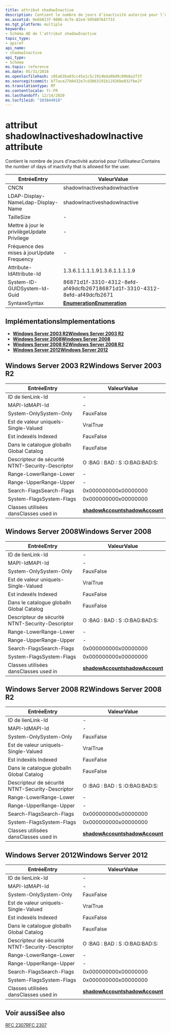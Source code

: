 ```yaml
---
title: attribut shadowInactive
description: Contient le nombre de jours d’inactivité autorisé pour l’utilisateur.
ms.assetid: 0e6b023f-9806-4c7e-82e4-505807647733
ms.tgt_platform: multiple
keywords:
- Schéma AD de l’attribut shadowInactive
topic_type:
- apiref
api_name:
- shadowInactive
api_type:
- Schema
ms.topic: reference
ms.date: 05/31/2018
ms.openlocfilehash: c05a63ba03cc45e1c5c1914bda98d9c09b8a2f3f
ms.sourcegitcommit: b77ace27b0432e7cd3863191b11926be032fbe2f
ms.translationtype: MT
ms.contentlocale: fr-FR
ms.lasthandoff: 12/14/2020
ms.locfileid: "103844918"
---
```

# <a name="shadowinactive-attribute"></a><span data-ttu-id="73d74-104">attribut shadowInactive</span><span class="sxs-lookup"><span data-stu-id="73d74-104">shadowInactive attribute</span></span>

<span data-ttu-id="73d74-105">Contient le nombre de jours d’inactivité autorisé pour l’utilisateur.</span><span class="sxs-lookup"><span data-stu-id="73d74-105">Contains the number of days of inactivity that is allowed for the user.</span></span>



| <span data-ttu-id="73d74-106">Entrée</span><span class="sxs-lookup"><span data-stu-id="73d74-106">Entry</span></span> | <span data-ttu-id="73d74-107">Valeur</span><span class="sxs-lookup"><span data-stu-id="73d74-107">Value</span></span> |
|-------------------|--------------------------------------|
| <span data-ttu-id="73d74-108">CN</span><span class="sxs-lookup"><span data-stu-id="73d74-108">CN</span></span>                | <span data-ttu-id="73d74-109">shadowInactive</span><span class="sxs-lookup"><span data-stu-id="73d74-109">shadowInactive</span></span>                       |
| <span data-ttu-id="73d74-110">LDAP-Display-Name</span><span class="sxs-lookup"><span data-stu-id="73d74-110">Ldap-Display-Name</span></span> | <span data-ttu-id="73d74-111">shadowInactive</span><span class="sxs-lookup"><span data-stu-id="73d74-111">shadowInactive</span></span>                       |
| <span data-ttu-id="73d74-112">Taille</span><span class="sxs-lookup"><span data-stu-id="73d74-112">Size</span></span>              | \-                                   |
| <span data-ttu-id="73d74-113">Mettre à jour le privilège</span><span class="sxs-lookup"><span data-stu-id="73d74-113">Update Privilege</span></span>  | \-                                   |
| <span data-ttu-id="73d74-114">Fréquence des mises à jour</span><span class="sxs-lookup"><span data-stu-id="73d74-114">Update Frequency</span></span>  | \-                                   |
| <span data-ttu-id="73d74-115">Attribute-Id</span><span class="sxs-lookup"><span data-stu-id="73d74-115">Attribute-Id</span></span>      | <span data-ttu-id="73d74-116">1.3.6.1.1.1.1.9</span><span class="sxs-lookup"><span data-stu-id="73d74-116">1.3.6.1.1.1.1.9</span></span>                      |
| <span data-ttu-id="73d74-117">System-ID-GUID</span><span class="sxs-lookup"><span data-stu-id="73d74-117">System-Id-Guid</span></span>    | <span data-ttu-id="73d74-118">86871d1f-3310-4312-8efd-af49dcfb2671</span><span class="sxs-lookup"><span data-stu-id="73d74-118">86871d1f-3310-4312-8efd-af49dcfb2671</span></span> |
| <span data-ttu-id="73d74-119">Syntaxe</span><span class="sxs-lookup"><span data-stu-id="73d74-119">Syntax</span></span>            | [<span data-ttu-id="73d74-120">**Enumeration**</span><span class="sxs-lookup"><span data-stu-id="73d74-120">**Enumeration**</span></span>](s-enumeration.md) |



## <a name="implementations"></a><span data-ttu-id="73d74-121">Implémentations</span><span class="sxs-lookup"><span data-stu-id="73d74-121">Implementations</span></span>

-   [<span data-ttu-id="73d74-122">**Windows Server 2003 R2**</span><span class="sxs-lookup"><span data-stu-id="73d74-122">**Windows Server 2003 R2**</span></span>](#windows-server-2003-r2)
-   [<span data-ttu-id="73d74-123">**Windows Server 2008**</span><span class="sxs-lookup"><span data-stu-id="73d74-123">**Windows Server 2008**</span></span>](#windows-server-2008)
-   [<span data-ttu-id="73d74-124">**Windows Server 2008 R2**</span><span class="sxs-lookup"><span data-stu-id="73d74-124">**Windows Server 2008 R2**</span></span>](#windows-server-2008-r2)
-   [<span data-ttu-id="73d74-125">**Windows Server 2012**</span><span class="sxs-lookup"><span data-stu-id="73d74-125">**Windows Server 2012**</span></span>](#windows-server-2012)

## <a name="windows-server-2003-r2"></a><span data-ttu-id="73d74-126">Windows Server 2003 R2</span><span class="sxs-lookup"><span data-stu-id="73d74-126">Windows Server 2003 R2</span></span>



| <span data-ttu-id="73d74-127">Entrée</span><span class="sxs-lookup"><span data-stu-id="73d74-127">Entry</span></span> | <span data-ttu-id="73d74-128">Valeur</span><span class="sxs-lookup"><span data-stu-id="73d74-128">Value</span></span> |
|------------------------|-----------------------------------------------------|
| <span data-ttu-id="73d74-129">ID de lien</span><span class="sxs-lookup"><span data-stu-id="73d74-129">Link-Id</span></span>                | \-                                                  |
| <span data-ttu-id="73d74-130">MAPI-Id</span><span class="sxs-lookup"><span data-stu-id="73d74-130">MAPI-Id</span></span>                | \-                                                  |
| <span data-ttu-id="73d74-131">System-Only</span><span class="sxs-lookup"><span data-stu-id="73d74-131">System-Only</span></span>            | <span data-ttu-id="73d74-132">Faux</span><span class="sxs-lookup"><span data-stu-id="73d74-132">False</span></span>                                               |
| <span data-ttu-id="73d74-133">Est de valeur unique</span><span class="sxs-lookup"><span data-stu-id="73d74-133">Is-Single-Valued</span></span>       | <span data-ttu-id="73d74-134">Vrai</span><span class="sxs-lookup"><span data-stu-id="73d74-134">True</span></span>                                                |
| <span data-ttu-id="73d74-135">Est indexé</span><span class="sxs-lookup"><span data-stu-id="73d74-135">Is Indexed</span></span>             | <span data-ttu-id="73d74-136">Faux</span><span class="sxs-lookup"><span data-stu-id="73d74-136">False</span></span>                                               |
| <span data-ttu-id="73d74-137">Dans le catalogue global</span><span class="sxs-lookup"><span data-stu-id="73d74-137">In Global Catalog</span></span>      | <span data-ttu-id="73d74-138">Faux</span><span class="sxs-lookup"><span data-stu-id="73d74-138">False</span></span>                                               |
| <span data-ttu-id="73d74-139">Descripteur de sécurité NT</span><span class="sxs-lookup"><span data-stu-id="73d74-139">NT-Security-Descriptor</span></span> | <span data-ttu-id="73d74-140">O :BAG : BAD : S :</span><span class="sxs-lookup"><span data-stu-id="73d74-140">O:BAG:BAD:S:</span></span>                                        |
| <span data-ttu-id="73d74-141">Range-Lower</span><span class="sxs-lookup"><span data-stu-id="73d74-141">Range-Lower</span></span>            | \-                                                  |
| <span data-ttu-id="73d74-142">Range-Upper</span><span class="sxs-lookup"><span data-stu-id="73d74-142">Range-Upper</span></span>            | \-                                                  |
| <span data-ttu-id="73d74-143">Search-Flags</span><span class="sxs-lookup"><span data-stu-id="73d74-143">Search-Flags</span></span>           | <span data-ttu-id="73d74-144">0x00000000</span><span class="sxs-lookup"><span data-stu-id="73d74-144">0x00000000</span></span>                                          |
| <span data-ttu-id="73d74-145">System-Flags</span><span class="sxs-lookup"><span data-stu-id="73d74-145">System-Flags</span></span>           | <span data-ttu-id="73d74-146">0x00000000</span><span class="sxs-lookup"><span data-stu-id="73d74-146">0x00000000</span></span>                                          |
| <span data-ttu-id="73d74-147">Classes utilisées dans</span><span class="sxs-lookup"><span data-stu-id="73d74-147">Classes used in</span></span>        | [<span data-ttu-id="73d74-148">**shadowAccount**</span><span class="sxs-lookup"><span data-stu-id="73d74-148">**shadowAccount**</span></span>](c-shadowaccount.md)<br/> |



## <a name="windows-server-2008"></a><span data-ttu-id="73d74-149">Windows Server 2008</span><span class="sxs-lookup"><span data-stu-id="73d74-149">Windows Server 2008</span></span>



| <span data-ttu-id="73d74-150">Entrée</span><span class="sxs-lookup"><span data-stu-id="73d74-150">Entry</span></span> | <span data-ttu-id="73d74-151">Valeur</span><span class="sxs-lookup"><span data-stu-id="73d74-151">Value</span></span> |
|------------------------|-----------------------------------------------------|
| <span data-ttu-id="73d74-152">ID de lien</span><span class="sxs-lookup"><span data-stu-id="73d74-152">Link-Id</span></span>                | \-                                                  |
| <span data-ttu-id="73d74-153">MAPI-Id</span><span class="sxs-lookup"><span data-stu-id="73d74-153">MAPI-Id</span></span>                | \-                                                  |
| <span data-ttu-id="73d74-154">System-Only</span><span class="sxs-lookup"><span data-stu-id="73d74-154">System-Only</span></span>            | <span data-ttu-id="73d74-155">Faux</span><span class="sxs-lookup"><span data-stu-id="73d74-155">False</span></span>                                               |
| <span data-ttu-id="73d74-156">Est de valeur unique</span><span class="sxs-lookup"><span data-stu-id="73d74-156">Is-Single-Valued</span></span>       | <span data-ttu-id="73d74-157">Vrai</span><span class="sxs-lookup"><span data-stu-id="73d74-157">True</span></span>                                                |
| <span data-ttu-id="73d74-158">Est indexé</span><span class="sxs-lookup"><span data-stu-id="73d74-158">Is Indexed</span></span>             | <span data-ttu-id="73d74-159">Faux</span><span class="sxs-lookup"><span data-stu-id="73d74-159">False</span></span>                                               |
| <span data-ttu-id="73d74-160">Dans le catalogue global</span><span class="sxs-lookup"><span data-stu-id="73d74-160">In Global Catalog</span></span>      | <span data-ttu-id="73d74-161">Faux</span><span class="sxs-lookup"><span data-stu-id="73d74-161">False</span></span>                                               |
| <span data-ttu-id="73d74-162">Descripteur de sécurité NT</span><span class="sxs-lookup"><span data-stu-id="73d74-162">NT-Security-Descriptor</span></span> | <span data-ttu-id="73d74-163">O :BAG : BAD : S :</span><span class="sxs-lookup"><span data-stu-id="73d74-163">O:BAG:BAD:S:</span></span>                                        |
| <span data-ttu-id="73d74-164">Range-Lower</span><span class="sxs-lookup"><span data-stu-id="73d74-164">Range-Lower</span></span>            | \-                                                  |
| <span data-ttu-id="73d74-165">Range-Upper</span><span class="sxs-lookup"><span data-stu-id="73d74-165">Range-Upper</span></span>            | \-                                                  |
| <span data-ttu-id="73d74-166">Search-Flags</span><span class="sxs-lookup"><span data-stu-id="73d74-166">Search-Flags</span></span>           | <span data-ttu-id="73d74-167">0x00000000</span><span class="sxs-lookup"><span data-stu-id="73d74-167">0x00000000</span></span>                                          |
| <span data-ttu-id="73d74-168">System-Flags</span><span class="sxs-lookup"><span data-stu-id="73d74-168">System-Flags</span></span>           | <span data-ttu-id="73d74-169">0x00000000</span><span class="sxs-lookup"><span data-stu-id="73d74-169">0x00000000</span></span>                                          |
| <span data-ttu-id="73d74-170">Classes utilisées dans</span><span class="sxs-lookup"><span data-stu-id="73d74-170">Classes used in</span></span>        | [<span data-ttu-id="73d74-171">**shadowAccount**</span><span class="sxs-lookup"><span data-stu-id="73d74-171">**shadowAccount**</span></span>](c-shadowaccount.md)<br/> |



## <a name="windows-server-2008-r2"></a><span data-ttu-id="73d74-172">Windows Server 2008 R2</span><span class="sxs-lookup"><span data-stu-id="73d74-172">Windows Server 2008 R2</span></span>



| <span data-ttu-id="73d74-173">Entrée</span><span class="sxs-lookup"><span data-stu-id="73d74-173">Entry</span></span> | <span data-ttu-id="73d74-174">Valeur</span><span class="sxs-lookup"><span data-stu-id="73d74-174">Value</span></span> |
|------------------------|-----------------------------------------------------|
| <span data-ttu-id="73d74-175">ID de lien</span><span class="sxs-lookup"><span data-stu-id="73d74-175">Link-Id</span></span>                | \-                                                  |
| <span data-ttu-id="73d74-176">MAPI-Id</span><span class="sxs-lookup"><span data-stu-id="73d74-176">MAPI-Id</span></span>                | \-                                                  |
| <span data-ttu-id="73d74-177">System-Only</span><span class="sxs-lookup"><span data-stu-id="73d74-177">System-Only</span></span>            | <span data-ttu-id="73d74-178">Faux</span><span class="sxs-lookup"><span data-stu-id="73d74-178">False</span></span>                                               |
| <span data-ttu-id="73d74-179">Est de valeur unique</span><span class="sxs-lookup"><span data-stu-id="73d74-179">Is-Single-Valued</span></span>       | <span data-ttu-id="73d74-180">Vrai</span><span class="sxs-lookup"><span data-stu-id="73d74-180">True</span></span>                                                |
| <span data-ttu-id="73d74-181">Est indexé</span><span class="sxs-lookup"><span data-stu-id="73d74-181">Is Indexed</span></span>             | <span data-ttu-id="73d74-182">Faux</span><span class="sxs-lookup"><span data-stu-id="73d74-182">False</span></span>                                               |
| <span data-ttu-id="73d74-183">Dans le catalogue global</span><span class="sxs-lookup"><span data-stu-id="73d74-183">In Global Catalog</span></span>      | <span data-ttu-id="73d74-184">Faux</span><span class="sxs-lookup"><span data-stu-id="73d74-184">False</span></span>                                               |
| <span data-ttu-id="73d74-185">Descripteur de sécurité NT</span><span class="sxs-lookup"><span data-stu-id="73d74-185">NT-Security-Descriptor</span></span> | <span data-ttu-id="73d74-186">O :BAG : BAD : S :</span><span class="sxs-lookup"><span data-stu-id="73d74-186">O:BAG:BAD:S:</span></span>                                        |
| <span data-ttu-id="73d74-187">Range-Lower</span><span class="sxs-lookup"><span data-stu-id="73d74-187">Range-Lower</span></span>            | \-                                                  |
| <span data-ttu-id="73d74-188">Range-Upper</span><span class="sxs-lookup"><span data-stu-id="73d74-188">Range-Upper</span></span>            | \-                                                  |
| <span data-ttu-id="73d74-189">Search-Flags</span><span class="sxs-lookup"><span data-stu-id="73d74-189">Search-Flags</span></span>           | <span data-ttu-id="73d74-190">0x00000000</span><span class="sxs-lookup"><span data-stu-id="73d74-190">0x00000000</span></span>                                          |
| <span data-ttu-id="73d74-191">System-Flags</span><span class="sxs-lookup"><span data-stu-id="73d74-191">System-Flags</span></span>           | <span data-ttu-id="73d74-192">0x00000000</span><span class="sxs-lookup"><span data-stu-id="73d74-192">0x00000000</span></span>                                          |
| <span data-ttu-id="73d74-193">Classes utilisées dans</span><span class="sxs-lookup"><span data-stu-id="73d74-193">Classes used in</span></span>        | [<span data-ttu-id="73d74-194">**shadowAccount**</span><span class="sxs-lookup"><span data-stu-id="73d74-194">**shadowAccount**</span></span>](c-shadowaccount.md)<br/> |



## <a name="windows-server-2012"></a><span data-ttu-id="73d74-195">Windows Server 2012</span><span class="sxs-lookup"><span data-stu-id="73d74-195">Windows Server 2012</span></span>



| <span data-ttu-id="73d74-196">Entrée</span><span class="sxs-lookup"><span data-stu-id="73d74-196">Entry</span></span> | <span data-ttu-id="73d74-197">Valeur</span><span class="sxs-lookup"><span data-stu-id="73d74-197">Value</span></span> |
|------------------------|-----------------------------------------------------|
| <span data-ttu-id="73d74-198">ID de lien</span><span class="sxs-lookup"><span data-stu-id="73d74-198">Link-Id</span></span>                | \-                                                  |
| <span data-ttu-id="73d74-199">MAPI-Id</span><span class="sxs-lookup"><span data-stu-id="73d74-199">MAPI-Id</span></span>                | \-                                                  |
| <span data-ttu-id="73d74-200">System-Only</span><span class="sxs-lookup"><span data-stu-id="73d74-200">System-Only</span></span>            | <span data-ttu-id="73d74-201">Faux</span><span class="sxs-lookup"><span data-stu-id="73d74-201">False</span></span>                                               |
| <span data-ttu-id="73d74-202">Est de valeur unique</span><span class="sxs-lookup"><span data-stu-id="73d74-202">Is-Single-Valued</span></span>       | <span data-ttu-id="73d74-203">Vrai</span><span class="sxs-lookup"><span data-stu-id="73d74-203">True</span></span>                                                |
| <span data-ttu-id="73d74-204">Est indexé</span><span class="sxs-lookup"><span data-stu-id="73d74-204">Is Indexed</span></span>             | <span data-ttu-id="73d74-205">Faux</span><span class="sxs-lookup"><span data-stu-id="73d74-205">False</span></span>                                               |
| <span data-ttu-id="73d74-206">Dans le catalogue global</span><span class="sxs-lookup"><span data-stu-id="73d74-206">In Global Catalog</span></span>      | <span data-ttu-id="73d74-207">Faux</span><span class="sxs-lookup"><span data-stu-id="73d74-207">False</span></span>                                               |
| <span data-ttu-id="73d74-208">Descripteur de sécurité NT</span><span class="sxs-lookup"><span data-stu-id="73d74-208">NT-Security-Descriptor</span></span> | <span data-ttu-id="73d74-209">O :BAG : BAD : S :</span><span class="sxs-lookup"><span data-stu-id="73d74-209">O:BAG:BAD:S:</span></span>                                        |
| <span data-ttu-id="73d74-210">Range-Lower</span><span class="sxs-lookup"><span data-stu-id="73d74-210">Range-Lower</span></span>            | \-                                                  |
| <span data-ttu-id="73d74-211">Range-Upper</span><span class="sxs-lookup"><span data-stu-id="73d74-211">Range-Upper</span></span>            | \-                                                  |
| <span data-ttu-id="73d74-212">Search-Flags</span><span class="sxs-lookup"><span data-stu-id="73d74-212">Search-Flags</span></span>           | <span data-ttu-id="73d74-213">0x00000000</span><span class="sxs-lookup"><span data-stu-id="73d74-213">0x00000000</span></span>                                          |
| <span data-ttu-id="73d74-214">System-Flags</span><span class="sxs-lookup"><span data-stu-id="73d74-214">System-Flags</span></span>           | <span data-ttu-id="73d74-215">0x00000000</span><span class="sxs-lookup"><span data-stu-id="73d74-215">0x00000000</span></span>                                          |
| <span data-ttu-id="73d74-216">Classes utilisées dans</span><span class="sxs-lookup"><span data-stu-id="73d74-216">Classes used in</span></span>        | [<span data-ttu-id="73d74-217">**shadowAccount**</span><span class="sxs-lookup"><span data-stu-id="73d74-217">**shadowAccount**</span></span>](c-shadowaccount.md)<br/> |



## <a name="see-also"></a><span data-ttu-id="73d74-218">Voir aussi</span><span class="sxs-lookup"><span data-stu-id="73d74-218">See also</span></span>

<dl> <dt>

[<span data-ttu-id="73d74-219">RFC 2307</span><span class="sxs-lookup"><span data-stu-id="73d74-219">RFC 2307</span></span>](https://www.ietf.org/rfc/rfc2307.txt)
</dt> </dl>

 

 





